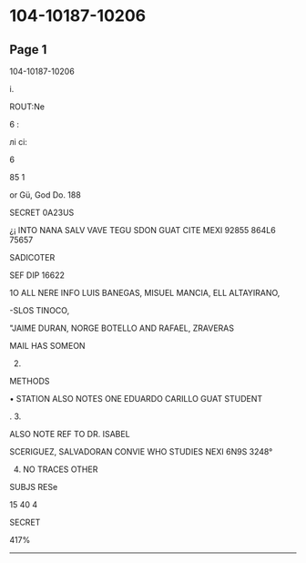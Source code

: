 # 104-10187-10206

## Page 1

104-10187-10206

i.

ROUT:Ne

6 :

лі сі:

6

85 1

or Gü, God Do. 188

SECRET 0A23US

¿¡ INTO NANA SALV VAVE TEGU SDON GUAT CITE MEXI 92855 864L6 75657

SADICOTER

SEF DIP 16622

1O ALL NERE INFO LUIS BANEGAS, MISUEL MANCIA, ELL ALTAYIRANO,

-SLOS TINOCO,

"JAIME DURAN, NORGE BOTELLO AND RAFAEL, ZRAVERAS

MAIL HAS SOMEON

2.

METHODS

• STATION ALSO NOTES ONE EDUARDO CARILLO GUAT STUDENT

. 3.

ALSO NOTE REF TO DR. ISABEL

SCERIGUEZ, SALVADORAN CONVIE WHO STUDIES NEXI 6N9S 3248°

4. NO TRACES OTHER

SUBJS RESe

15 40 4

SECRET

417%

---

